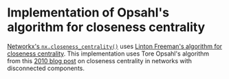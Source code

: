 # Implementation of Opsahl's algorithm for closeness centrality

[Networkx's `nx.closeness_centrality()`](https://networkx.github.io/documentation/networkx-1.10/reference/generated/networkx.algorithms.centrality.closeness_centrality.html) uses [Linton Freeman's algorithm for closeness centrality](http://leonidzhukov.ru/hse/2013/socialnetworks/papers/freeman79-centrality.pdf). This implementation uses Tore Opsahl's algorithm from this [2010 blog post](https://toreopsahl.com/2010/03/20/closeness-centrality-in-networks-with-disconnected-components/) on closeness centrality in networks with disconnected components.
